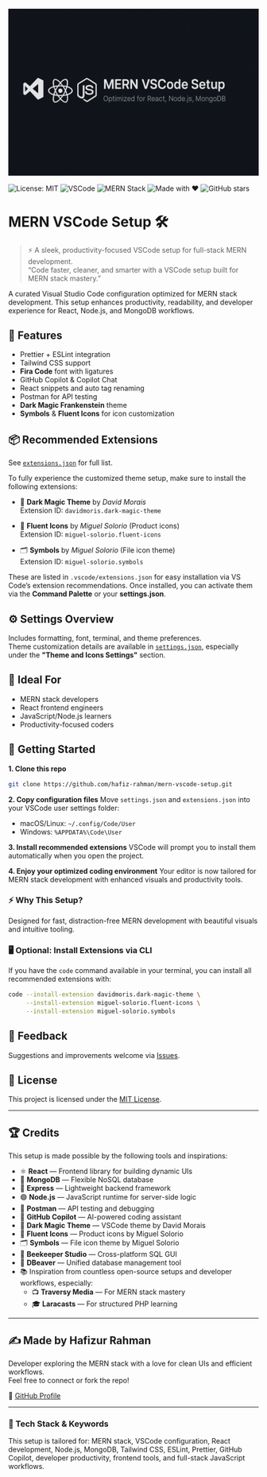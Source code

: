 ![MERN VSCode Setup Banner](./mern-vscode-setup-banner.png)

![License: MIT](https://img.shields.io/badge/License-MIT-yellow.svg)
![VSCode](https://img.shields.io/badge/Editor-VSCode-blue?logo=visual-studio-code)
![MERN Stack](https://img.shields.io/badge/Stack-MERN-green)
![Made with ❤️](https://img.shields.io/badge/Made%20with-%E2%9D%A4-red)
![GitHub stars](https://img.shields.io/github/stars/hafiz-rahman/mern-vscode-setup?style=social)

# MERN VSCode Setup 🛠️

> ⚡ A sleek, productivity-focused VSCode setup for full-stack MERN development.  
> “Code faster, cleaner, and smarter with a VSCode setup built for MERN stack mastery.”

A curated Visual Studio Code configuration optimized for MERN stack development. This setup enhances productivity, readability, and developer experience for React, Node.js, and MongoDB workflows.

## 🔧 Features

- Prettier + ESLint integration
- Tailwind CSS support
- **Fira Code** font with ligatures
- GitHub Copilot & Copilot Chat
- React snippets and auto tag renaming
- Postman for API testing
- **Dark Magic Frankenstein** theme
- **Symbols** & **Fluent Icons** for icon customization

## 📦 Recommended Extensions

See [`extensions.json`](./extensions.json) for full list.

To fully experience the customized theme setup, make sure to install the following extensions:

- 🎨 **Dark Magic Theme** by _David Morais_  
  Extension ID: `davidmoris.dark-magic-theme`

- 🧩 **Fluent Icons** by _Miguel Solorio_ (Product icons)  
  Extension ID: `miguel-solorio.fluent-icons`

- 🗂️ **Symbols** by _Miguel Solorio_ (File icon theme)  
  Extension ID: `miguel-solorio.symbols`

These are listed in `.vscode/extensions.json` for easy installation via VS Code’s extension recommendations. Once installed, you can activate them via the **Command Palette** or your **settings.json**.

## ⚙️ Settings Overview

Includes formatting, font, terminal, and theme preferences.  
Theme customization details are available in [`settings.json`](./settings.json), especially under the **"Theme and Icons Settings"** section.

## 🧠 Ideal For

- MERN stack developers
- React frontend engineers
- JavaScript/Node.js learners
- Productivity-focused coders

## 🚀 Getting Started

**1. Clone this repo**

```bash
git clone https://github.com/hafiz-rahman/mern-vscode-setup.git
```

**2. Copy configuration files**
Move `settings.json` and `extensions.json` into your VSCode user settings folder:

- macOS/Linux: `~/.config/Code/User`
- Windows: `%APPDATA%\Code\User`

**3. Install recommended extensions**
VSCode will prompt you to install them automatically when you open the project.

**4. Enjoy your optimized coding environment**
Your editor is now tailored for MERN stack development with enhanced visuals and productivity tools.

### ⚡ Why This Setup?

Designed for fast, distraction-free MERN development with beautiful visuals and intuitive tooling.

### 🖥️ Optional: Install Extensions via CLI

If you have the `code` command available in your terminal, you can install all recommended extensions with:

```bash
code --install-extension davidmoris.dark-magic-theme \
     --install-extension miguel-solorio.fluent-icons \
     --install-extension miguel-solorio.symbols
```

## 💬 Feedback

Suggestions and improvements welcome via [Issues](https://github.com/hafiz-rahman/mern-vscode-setup/issues).

## 📜 License

This project is licensed under the [MIT License](https://opensource.org/licenses/MIT).

---

## 🏆 Credits

This setup is made possible by the following tools and inspirations:

- ⚛️ **React** — Frontend library for building dynamic UIs
- 🍃 **MongoDB** — Flexible NoSQL database
- 🚂 **Express** — Lightweight backend framework
- 🟢 **Node.js** — JavaScript runtime for server-side logic
- 🧪 **Postman** — API testing and debugging
- 🧠 **GitHub Copilot** — AI-powered coding assistant
- 🎨 **Dark Magic Theme** — VSCode theme by David Morais
- 🧩 **Fluent Icons** — Product icons by Miguel Solorio
- 🗂️ **Symbols** — File icon theme by Miguel Solorio
- 🧰 **Beekeeper Studio** — Cross-platform SQL GUI
- 🧭 **DBeaver** — Unified database management tool
- 📚 Inspiration from countless open-source setups and developer workflows, especially:
  - 📺 **Traversy Media** — For MERN stack mastery
  - 🎓 **Laracasts** — For structured PHP learning

---

## ✍️ Made by Hafizur Rahman

Developer exploring the MERN stack with a love for clean UIs and efficient workflows.  
Feel free to connect or fork the repo!

🔗 [GitHub Profile](https://github.com/hafiz-rahman)

---

### 🔎 Tech Stack & Keywords

This setup is tailored for: MERN stack, VSCode configuration, React development, Node.js, MongoDB, Tailwind CSS, ESLint, Prettier, GitHub Copilot, developer productivity, frontend tools, and full-stack JavaScript workflows.

